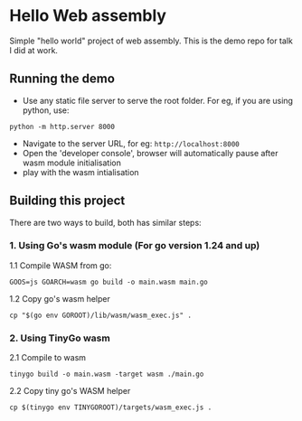 # Hello Web assembly
Simple "hello world" project of web assembly. This is the demo repo for talk I did at work. <br />

## Running the demo
- Use any static file server to serve the root folder. For eg, if you are using python, use:
```
python -m http.server 8000
```
- Navigate to the server URL, for eg: `http://localhost:8000`
- Open the 'developer console', browser will automatically pause after wasm module initialisation
- play with the wasm intialisation

## Building this project
There are two ways to build, both has similar steps:

### 1. Using Go's wasm module (For go version 1.24 and up)
1.1 Compile WASM from go:
```
GOOS=js GOARCH=wasm go build -o main.wasm main.go
```

1.2 Copy go's wasm helper
```
cp "$(go env GOROOT)/lib/wasm/wasm_exec.js" .
```

### 2. Using TinyGo wasm
2.1 Compile to wasm
```
tinygo build -o main.wasm -target wasm ./main.go
```

2.2 Copy tiny go's WASM helper
```
cp $(tinygo env TINYGOROOT)/targets/wasm_exec.js .
```

